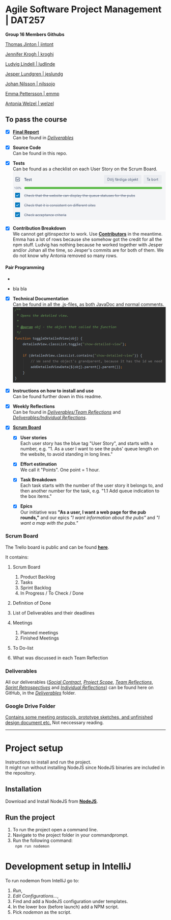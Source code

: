 # Agile Software Project Management | DAT257
**Group 16 Members Githubs**

[Thomas Jinton | jintont](https://github.com/ThomasT2)

[Jennifer Krogh | kroghj](https://github.com/jenniferkrogh)

[Ludvig Lindell | ludlinde](https://github.com/Ludvig7)

[Jesper Lundgren | jeslundg](https://github.com/jeslundg)

[Johan Nilsson | nilssojo](https://github.com/lillejohn22)

[Emma Pettersson  | emmp](https://github.com/emmouto)

[Antonia Welzel | welzel](https://github.com/antoniiia)

## To pass the course
 - [x] [**Final Report**](https://github.com/lillejohn22/Team-16-Pubrundan-DAT257/blob/master/Deliverables/Final%20Team%20Reflection.pdf) \
Can be found in [*Deliverables*](https://github.com/lillejohn22/Team-16-Pubrundan-DAT257/tree/master/Deliverables)
      
 - [x] **Source Code** \
Can be found in this repo.
 
 - [x] **Tests** \
Can be found as a checklist on each User Story on the Scrum Board. 
 ![](tests.png)
 
 - [x] **Contribution Breakdown** \
We cannot get gitinspector to work. Use [**Contributors**](https://github.com/lillejohn22/Team-16-Pubrundan-DAT257/graphs/contributors) in the meantime. Emma has a lot of rows because she somehow got the credit for all the npm stuff. Ludvig has nothing because he worked together with Jesper and/or Johan all the time, so Jesper's commits are for both of them. We do not know why Antonia removed so many rows. 

#### Pair Programming
- 

- bla bla

 
 - [x] **Technical Documentation** \
  Can be found in all the .js-files, as both JavaDoc and normal comments. 
   ![](comments.png)
 
 - [x] **Instructions on how to install and use** \
 Can be found further down in this readme.
 
 - [x] **Weekly Reflections** \
Can be found in [*Deliverables/Team Reflections*](https://github.com/lillejohn22/Team-16-Pubrundan-DAT257/tree/master/Deliverables/Team%20Reflections) and [*Deliverables/Individual Reflections*](https://github.com/lillejohn22/Team-16-Pubrundan-DAT257/tree/master/Deliverables/Individual%20Reflections).
 
 - [x] [**Scrum Board**](https://trello.com/b/uNYqSmu7/agile)
   - [x] **User stories** \
   Each user story has the blue tag "User Story", and starts with a number, e.g. "1. As a user I want to see the pubs' queue length on the website, to avoid standing in long lines."
   - [x] **Effort estimation** \
   We call it "Points". One point = 1 hour.
   - [x] **Task Breakdown** \
   Each task starts with the number of the user story it belongs to, and then another number for the task, e.g. "1.1 Add queue indication to the box items."
   - [x] **Epics** \
   Our initiative was **"As a user, I want a web page for the pub rounds,"** and our epics *"I want information about the pubs"* and *"I want a map with the pubs."*


### Scrum Board

The Trello board is public and can be found [**here**](https://trello.com/b/uNYqSmu7/agile).

It contains:
 1. Scrum Board
    1. Product Backlog
    2. Tasks
    3. Sprint Backlog
    4. In Progress / To Check / Done
 
 2. Definition of Done
 
 3. List of Deliverables and their deadlines
 
 4. Meetings
    1. Planned meetings
    2. Finished Meetings
    
5. To Do-list

6. What was discussed in each Team Reflection


### Deliverables

All our deliverables ([*Social Contract*](https://github.com/lillejohn22/Team-16-Pubrundan-DAT257/blob/master/Deliverables/Social%20Contract.pdf), [*Project Scope*](https://github.com/lillejohn22/Team-16-Pubrundan-DAT257/blob/master/Deliverables/Project%20Scope.pdf), [*Team Reflections*](https://github.com/lillejohn22/Team-16-Pubrundan-DAT257/tree/master/Deliverables/Team%20Reflections), [*Sprint Retrospectives*](https://github.com/lillejohn22/Team-16-Pubrundan-DAT257/tree/master/Deliverables/Sprint%20Retrospectives) and [*Individual Reflections*](https://github.com/lillejohn22/Team-16-Pubrundan-DAT257/tree/master/Deliverables/Individual%20Reflections)) can be found here on GitHub, in the [*Deliverables*](https://github.com/lillejohn22/Team-16-Pubrundan-DAT257/tree/master/Deliverables) folder.


### Google Drive Folder

[Contains some meeting protocols, prototype sketches, and unfinished design document etc.](https://drive.google.com/drive/folders/1UJXMLQg57acr7RPwPpx-ZiAskqL6B5Q9?usp=sharing)
 Not neccessary reading.


- - - -

# Project setup
Instructions to install and run the project.   
It might run without installing NodeJS since NodeJS binaries are included in the repository.
 
## Installation
Download and Install NodeJS from [**NodeJS**](https://nodejs.org/en/).

## Run the project
1. To run the project open a command line.
2. Navigate to the project folder in your commandprompt.   
3. Run the following command: <br> 
   ```  npm run nodemon ``` 

# Development setup in IntelliJ
To run nodemon from IntelliJ go to:   
1. _Run_,  
2. _Edit Configurations..._,
3. Find and add a NodeJS configuration under templates.
4. In the lower box (before launch) add a NPM script.
5. Pick _nodemon_ as the script.   

 
